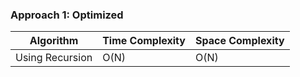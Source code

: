 ### Approach 1: Optimized

| Algorithm              | Time Complexity   | Space Complexity  |
|----------------------- | ----------------- | ----------------- |
| Using Recursion        | O(N)              | O(N)              |

